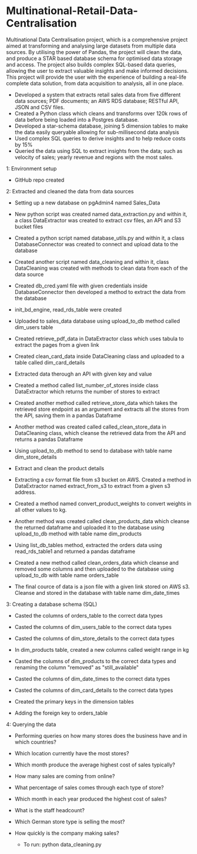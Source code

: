 # Multinational-Retail-Data-Centralisation
Multinational Data Centralisation project, which is a comprehensive project aimed at transforming and analysing large datasets from multiple data sources. By utilising the power of Pandas, the project will clean the data, and produce a STAR based database schema for optimised data storage and access. The project also builds complex SQL-based data queries, allowing the user to extract valuable insights and make informed decisions. This project will provide the user with the experience of building a real-life complete data solution, from data acquisition to analysis, all in one place. 
* Developed a system that extracts retail sales data from five different data sources; PDF documents; an AWS RDS database; RESTful API, JSON and CSV files.
* Created a Python class which cleans and transforms over 120k rows of data before being loaded into a Postgres database.
* Developed a star-schema database, joining 5 dimension tables to make the data easily queryable allowing for sub-millisecond data analysis
* Used complex SQL queries to derive insights and to help reduce costs by 15%
* Queried the data using SQL to extract insights from the data; such as velocity of sales; yearly revenue and regions with the most sales. 

 
1: Environment setup

* GitHub repo created


2: Extracted and cleaned the data from data sources

* Setting up a new database on pgAdmin4 named Sales_Data

* New python script was created named data_extraction.py and within it, a class DataExtractor was created to extract csv files, an API and S3 bucket files

* Created a python script named database_utils.py and within it, a class DatabaseConnector was created to connect and upload data to the database

* Created another script named data_cleaning and within it, class DataCleaning was created with methods to clean data from each of the data source

* Created db_cred.yaml file with given credentials inside DatabaseConnector then developed a method to extract the data from the database

* init_bd_engine, read_rds_table were created

* Uploaded to sales_data database using upload_to_db method called dim_users table

* Created retrieve_pdf_data in DataExtractor class which uses tabula to extract the pages from a given link

* Created clean_card_data inside DataCleaning class and uploaded to a table called dim_card_details

* Extracted data therough an API with given key and value

*  Created a method called list_number_of_stores inside class DataExtractor which returns the number of stores to extract

* Created another method called retrieve_store_data which takes the retrieved store endpoint as an argument and extracts all the stores from the API, saving them in a pandas Dataframe

* Another method was created called called_clean_store_data in DataCleaning class, which cleanse the retrieved data from the API and returns a pandas Dataframe

* Using upload_to_db method to send to database with table name dim_store_details

* Extract and clean the product details

* Extracting a csv format file from s3 bucket on AWS. Created a method in DataExtractor named extract_from_s3 to extract from a given s3 address. 

* Created a method named convert_product_weights to convert weights in all other values to kg.

* Another method was created called clean_products_data which cleanse the returned dataframe and uploaded it to the database using upload_to_db method with table name dim_products

* Using  list_db_tables method, extracted the orders data using read_rds_table1 and returned a pandas dataframe

* Created  a new method called clean_orders_data which cleanse  and removed some columns and then uploaded to the database using upload_to_db with table name orders_table

* The final cource of data is a json file with a given link stored on AWS s3. Cleanse and stored in the database with table name dim_date_times


3: Creating a database schema (SQL)

* Casted the columns of orders_table to the correct data types

* Casted the columns of dim_users_table to the correct data types

* Casted the columns of dim_store_details to the correct data types

* In dim_products table, created a new columns called weight range in kg 

* Casted the columns of dim_products to the correct data types and renaming the column "removed" as "still_available"

* Casted the columns of dim_date_times to the correct data types

* Casted the columns of dim_card_details to the correct data types

* Created the primary keys in the dimension tables

* Adding the foreign key to orders_table


4: Querying the data

* Performing queries on how many stores does the business have and in which countries?

* Which location currently have the most stores?

* Which month produce the average highest cost of sales typically?

* How many sales are coming from online?

* What percentage of sales comes through each type of store?

* Which month in each year produced the highest cost of sales?

* What is the staff headcount?

* Which German store type is selling the most?

* How quickly is the company making sales?
     * To run: python data_cleaning.py



